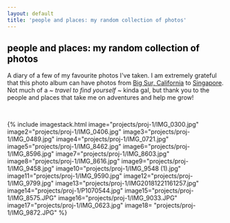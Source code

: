 ```yaml
---
layout: default
title: 'people and places: my random collection of photos'
---
```


<h2 style="color:#000000"> people and places: my random collection of photos </h2>

A diary of a few of my favourite photos I've taken. I am extremely grateful that this photo album can have photos from [Big Sur, California](#) to [Singapore](#). Not much of a *~ travel to find yourself ~* kinda gal, but thank you to the people and places that take me on adventures and help me grow!

<br>


{% include imagestack.html image="projects/proj-1/IMG_0300.jpg" image2="projects/proj-1/IMG_0406.jpg" image3="projects/proj-1/IMG_0489.jpg" image4="projects/proj-1/IMG_0721.jpg" image5="projects/proj-1/IMG_8462.jpg" image6="projects/proj-1/IMG_8596.jpg"
image7="projects/proj-1/IMG_8603.jpg" image8="projects/proj-1/IMG_8616.jpg" image9="projects/proj-1/IMG_9458.jpg" image10="projects/proj-1/IMG_9548 (1).jpg" image11="projects/proj-1/IMG_9590.jpg" image12="projects/proj-1/IMG_9799.jpg"
image13="projects/proj-1/IMG20181221161257.jpg" image14="projects/proj-1/P1070544.jpg" image15="projects/proj-1/IMG_8575.JPG"  image16="projects/proj-1/IMG_9033.JPG" 
image17="projects/proj-1/IMG_0623.jpg"  image18= "projects/proj-1/IMG_9872.JPG" %}


